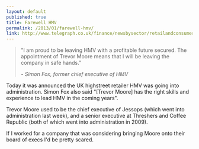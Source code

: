 ```yaml
---
layout: default
published: true
title: Farewell HMV
permalink: /2013/01/farewell-hmv/
link: http://www.telegraph.co.uk/finance/newsbysector/retailandconsumer/9446010/HMV-appoints-former-Jessops-chief-Trevor-Moore-to-replace-Simon-Fox.html
---
```


>  "I am proud to be leaving HMV with a profitable future secured. The appointment of Trevor Moore means that I will be leaving the company in safe hands."
>
> _- Simon Fox, former chief executive of HMV_

Today it was announced the UK highstreet retailer HMV was going into administration. Simon Fox also said "[Trevor Moore] has the right skills and experience to lead HMV in the coming years".

Trevor Moore used to be the chief executive of Jessops (which went into administration last week), and a senior executive at Threshers and Coffee Republic (both of which went into administration in 2009).

If I worked for a company that was considering bringing Moore onto their board of execs I'd be pretty scared.
